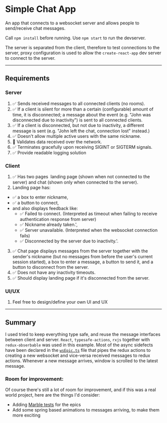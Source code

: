 # Simple Chat App
An app that connects to a websocket server and allows people to send/receive chat messages.

Call `npm install` before running. Use `npm start` to run the devserver.

The server is separated from the client, therefore to test connections to the server, proxy configuration is used to allow the `create-react-app` dev server to connect to the server.

---
## Requirements
### Server
1. ✅ Sends received messages to all connected clients (no rooms).
2. ✅ If a client is silent for more than a certain (configurable) amount of time, it is
disconnected; a message about the event (e.g. "John was disconnected due to
inactivity") is sent to all connected clients.
3. ✅ If a client is disconnected, but not due to inactivity, a different message is sent (e.g.
"John left the chat, connection lost" instead.)
4. ✅ Doesn't allow multiple active users with the same nickname.
5. 🤔 Validates data received over the network.
6. ✅ Terminates gracefully upon receiving SIGINT or SIGTERM signals.
7. ✅ Provide readable logging solution

### Client
1. ✅ Has two pages ​​ landing page (shown when not connected to the server) and chat (shown only when connected to the server). 
2. Landing page has: 
  * ✅ a box to enter nickname,
  * ✅ a button to connect,
  * and also displays feedback like:
    - ✅ Failed to connect. (Interpreted as timeout when failing to receive authentication response from server)
    - ✅ Nickname already taken.',
    - ✅ Server unavailable. (Interpreted when the websocket connection fails)
    - ✅ Disconnected by the server due to inactivity.'.
3. ✅ Chat page displays messages from the server together with the sender's nickname (but no messages from before the user's current session started), a box to enter a message, a button to send it, and a button to disconnect from the server.
4. ✅ Does not have any inactivity timeouts.
5. ✅ Should display landing page if it's disconnected from the server.

### UI/UX
1. Feel free to design/define your own UI and UX

---
## Summary
I used tried to keep everything type safe, and reuse the message interfaces between client and server. `React`, `typesafe-actions`, `rxjs` together with `redux-obserbable` was used in this example. Most of the async sidefects have been declared in the [`wsEpic.ts`](src/state/wsEpic.ts) file that pipes the redux actions to creating a new websocket and vice-versa received messages to redux actions.
Whenever a new message arrives, window is scrolled to the latest message.

### Room for improvement:
Of course there's still a lot of room for improvement, and if this was a real world project, here are the things I'd consider:
* Adding [Marble tests](https://rxjs-dev.firebaseapp.com/guide/testing/marble-testing) for the epics
* Add some spring based animations to messages arriving, to make them more exciting
